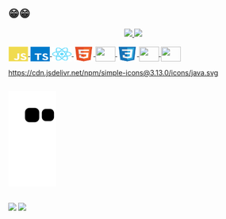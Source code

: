 ## 😁😁
<div align="center">
  <a href="https://github.com/vitorhcoelho">
  <img height="180em" src="https://github-readme-stats.vercel.app/api?username=vitorhcoelho&show_icons=true&theme=light&include_all_commits=true&count_private=true"/>
  <img height="180em" src="https://github-readme-stats.vercel.app/api/top-langs/?username=vitorhcoelho&layout=compact&langs_count=7&theme=light"/>
</div>
<div style="display: inline_block"><br>
  <img align="center" height="30" width="40" src="https://raw.githubusercontent.com/devicons/devicon/master/icons/javascript/javascript-plain.svg">
  <img align="center" height="30" width="40" src="https://raw.githubusercontent.com/devicons/devicon/master/icons/typescript/typescript-plain.svg">
  <img align="center" height="30" width="40" src="https://raw.githubusercontent.com/devicons/devicon/master/icons/react/react-original.svg">
  <img align="center" height="30" width="40" src="https://raw.githubusercontent.com/devicons/devicon/master/icons/html5/html5-original.svg">
  <img align="center" height="30" width="40" src="[https://raw.githubusercontent.com/devicons/devicon/master/icons/html5/java-original.svg]">
  <img align="center" height="30" width="40" src="https://raw.githubusercontent.com/devicons/devicon/master/icons/css3/css3-original.svg">
  <img align="center" height="30" width="40" src="https://cdn.jsdelivr.net/gh/devicons/devicon/icons/flutter/flutter-original.svg">
  <img align="center" height="30" width="40" src="https://cdn.jsdelivr.net/gh/devicons/devicon/icons/angularjs/angularjs-original.svg">
  
  https://cdn.jsdelivr.net/npm/simple-icons@3.13.0/icons/java.svg
</div>

  ##
  
  <div>
    <img alt="snake gif" src="https://github.com/vitorhcoelho/vitorhcoelho/blob/output/github-contribution-grid-snake.svg">
  </div>
  
  ##
  
  <div>
    <a href="mailto:vitor.hugo.cq.hd@gmail.com"><img src="https://img.shields.io/badge/-Gmail-%23333?style=for-the-badge&logo=gmail&logoColor=white"></a>
    <a href="[https://www.linkedin.com/in/vitorhcoelho/]" target="_blank"><img src="https://img.shields.io/badge/-LinkedIn-%230077B5?style=for-the-badge&logo=linkedin&logoColor=white"></a> 
  </div>

